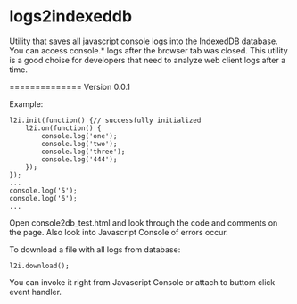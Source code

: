 logs2indexeddb
==============

Utility that saves all javascript console logs into the IndexedDB database.
You can access console.* logs after the browser tab was closed.
This utility is a good choise for developers that need to analyze web client logs after a time.

==============
Version 0.0.1

Example:

    l2i.init(function() {// successfully initialized
        l2i.on(function() {
            console.log('one');
            console.log('two');
            console.log('three');
            console.log('444');
        });
    });
    ...
    console.log('5');
    console.log('6');
    ...

Open console2db_test.html and look through the code and comments on the page. Also look into Javascript Console of errors occur.

To download a file with all logs from database:

    l2i.download();

You can invoke it right from Javascript Console or attach to buttom click event handler.